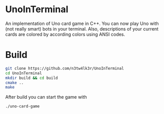 # UnoInTerminal
An implementation of Uno card game in C++. You can now play Uno with (not really smart) bots in your terminal. Also, descriptions of your current cards are colored by according colors using ANSI codes.

# Build
```Bash
git clone https://github.com/n3tw4lk3r/UnoInTerminal
cd UnoInTerminal
mkdir build && cd build
cmake ..
make
```
After build you can start the game with
```Bash
./uno-card-game
```
